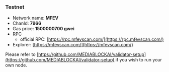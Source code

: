 ### Testnet

- Network name: **MFEV**
- ChanId: **7966**
- Gas price: **1500000700 gwei**
- RPC
  - official RPC: [https://rpc.mfevscan.com/](https://rpc.mfevscan.com/)​
- Explorer: [https://mfevscan.com/](https://mfevscan.com/)​

Please refer to [https://github.com/MEDIABLOCKAI/validator-setup](https://github.com/MEDIABLOCKAI/validator-setup) if you wish to run your own node.
